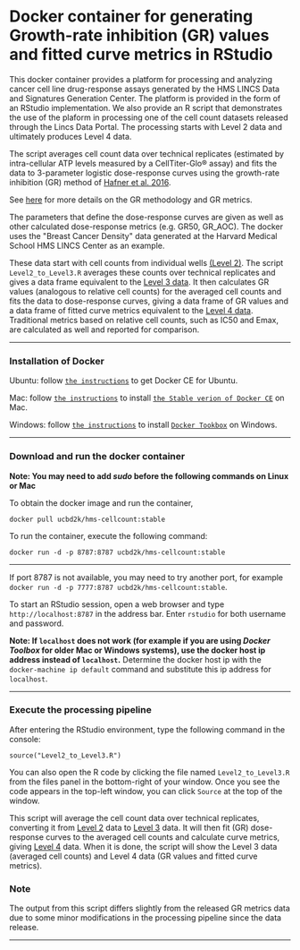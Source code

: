 # Docker container for generating Growth-rate inhibition (GR) values and fitted curve metrics in RStudio

This docker container provides a platform for processing and analyzing cancer cell line drug-response assays generated by the HMS LINCS Data and Signatures Generation Center. The platform is provided in the form of an RStudio implementation. We also provide an R script that demonstrates the use of the plaform in processing one of the cell count datasets released through the Lincs Data Portal. The processing starts with Level 2 data and ultimately produces Level 4 data.

The script averages cell count data over technical replicates (estimated by intra-cellular ATP levels measured by a CellTiter-Glo® assay) and fits the data to 3-parameter logistic dose-response curves using the growth-rate inhibition (GR) method
of [Hafner et al. 2016](http://lincs.hms.harvard.edu/hafner-natmethods-2016/).

See [here](http://www.grcalculator.org/grtutorial/?tab=AboutGR) for more details on the GR methodology and GR metrics.

The parameters that define the dose-response curves are given as well as other calculated
dose-response metrics (e.g. GR50, GR_AOC). The docker uses the "Breast Cancer Density" data
generated at the Harvard Medical School HMS LINCS Center as an example.

These data start with cell counts from
individual wells [(Level 2)](http://lincsportal.ccs.miami.edu/datasets-beta/#/view/LDS-1261). The script `Level2_to_Level3.R` averages these counts
over technical replicates and gives a data frame equivalent to the [Level 3 data](http://lincsportal.ccs.miami.edu/datasets-beta/#/view/LDS-1262). It then calculates GR values (analogous to relative cell counts) for the averaged cell counts and fits the data to dose-response curves, giving a data frame of GR values and a data frame of fitted curve metrics equivalent to the [Level 4 data](http://lincsportal.ccs.miami.edu/datasets-beta/#/view/LDS-1263). Traditional metrics based on relative cell counts, such as IC50 and Emax, are calculated as well and reported for comparison.

---
### Installation of Docker

Ubuntu: follow [`the instructions`](https://docs.docker.com/engine/installation/linux/docker-ce/ubuntu/) to get Docker CE for Ubuntu.

Mac: follow [`the instructions`](https://store.docker.com/editions/community/docker-ce-desktop-mac) to install [`the Stable verion of Docker CE`](https://download.docker.com/mac/stable/Docker.dmg) on Mac.

Windows: follow [`the instructions`](https://docs.docker.com/toolbox/toolbox_install_windows/) to install [`Docker Tookbox`](https://download.docker.com/win/stable/DockerToolbox.exe) on Windows.

---
### Download and run the docker container

**Note: You may need to add *sudo* before the following commands on Linux or Mac**

To obtain the docker image and run the container,
```
docker pull ucbd2k/hms-cellcount:stable
```
To run the container, execute the following command:

```
docker run -d -p 8787:8787 ucbd2k/hms-cellcount:stable
```
---
If port 8787 is not available, you may need to try another port, for example `docker run -d -p 7777:8787 ucbd2k/hms-cellcount:stable`.

To start an RStudio session, open a web browser and type `http://localhost:8787` in the address bar. Enter `rstudio` for both username and password.

**Note: If `localhost` does not work (for example if you are using *Docker Toolbox* for older Mac or Windows systems), use the docker host ip address instead of `localhost`.** Determine the docker host ip with the `docker-machine ip default` command and substitute this ip address for `localhost`. 

---
### Execute the processing pipeline

After entering the RStudio environment, type the following command in the console:

```
source("Level2_to_Level3.R")
```
You can also open the R code by clicking the file named `Level2_to_Level3.R` from the files panel in the bottom-right of your window.
Once you see the code appears in the top-left window, you can click `Source` at the top of the window.

This script will average the cell count data over technical replicates, converting it from [Level 2](http://lincsportal.ccs.miami.edu/datasets-beta/#/view/LDS-1261) data to [Level 3](http://lincsportal.ccs.miami.edu/datasets-beta/#/view/LDS-1262) data. It will then fit (GR) dose-response curves to the averaged cell counts and calculate curve metrics, giving [Level 4](ttp://lincsportal.ccs.miami.edu/datasets-beta/#/view/LDS-1263) data. When it is done, the script will show the Level 3 data (averaged cell counts) and Level 4 data (GR values and fitted curve metrics).

### Note

The output from this script differs slightly from the released GR metrics data due to some minor modifications in the processing pipeline since the data release.

---
